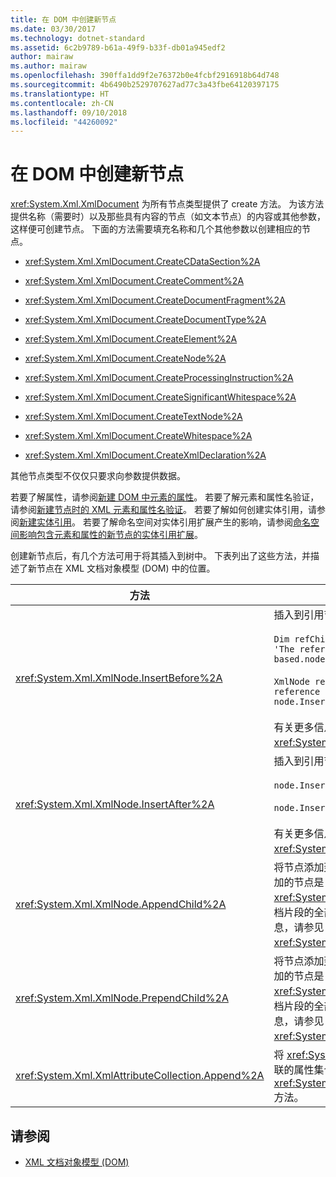 ```yaml
---
title: 在 DOM 中创建新节点
ms.date: 03/30/2017
ms.technology: dotnet-standard
ms.assetid: 6c2b9789-b61a-49f9-b33f-db01a945edf2
author: mairaw
ms.author: mairaw
ms.openlocfilehash: 390ffa1dd9f2e76372b0e4fcbf2916918b64d748
ms.sourcegitcommit: 4b6490b2529707627ad77c3a43fbe64120397175
ms.translationtype: HT
ms.contentlocale: zh-CN
ms.lasthandoff: 09/10/2018
ms.locfileid: "44260092"
---
```

# <a name="create-new-nodes-in-the-dom"></a>在 DOM 中创建新节点
<xref:System.Xml.XmlDocument> 为所有节点类型提供了 create 方法。 为该方法提供名称（需要时）以及那些具有内容的节点（如文本节点）的内容或其他参数，这样便可创建节点。 下面的方法需要填充名称和几个其他参数以创建相应的节点。  
  
-   <xref:System.Xml.XmlDocument.CreateCDataSection%2A>  
  
-   <xref:System.Xml.XmlDocument.CreateComment%2A>  
  
-   <xref:System.Xml.XmlDocument.CreateDocumentFragment%2A>  
  
-   <xref:System.Xml.XmlDocument.CreateDocumentType%2A>  
  
-   <xref:System.Xml.XmlDocument.CreateElement%2A>  
  
-   <xref:System.Xml.XmlDocument.CreateNode%2A>  
  
-   <xref:System.Xml.XmlDocument.CreateProcessingInstruction%2A>  
  
-   <xref:System.Xml.XmlDocument.CreateSignificantWhitespace%2A>  
  
-   <xref:System.Xml.XmlDocument.CreateTextNode%2A>  
  
-   <xref:System.Xml.XmlDocument.CreateWhitespace%2A>  
  
-   <xref:System.Xml.XmlDocument.CreateXmlDeclaration%2A>  
  
 其他节点类型不仅仅只要求向参数提供数据。  
  
 若要了解属性，请参阅[新建 DOM 中元素的属性](../../../../docs/standard/data/xml/creating-new-attributes-for-elements-in-the-dom.md)。 若要了解元素和属性名验证，请参阅[新建节点时的 XML 元素和属性名验证](../../../../docs/standard/data/xml/xml-element-and-attribute-name-verification-when-creating-new-nodes.md)。 若要了解如何创建实体引用，请参阅[新建实体引用](../../../../docs/standard/data/xml/creating-new-entity-references.md)。 若要了解命名空间对实体引用扩展产生的影响，请参阅[命名空间影响包含元素和属性的新节点的实体引用扩展](../../../../docs/standard/data/xml/namespace-affect-on-entity-ref-expansion-for-new-nodes.md)。  
  
 创建新节点后，有几个方法可用于将其插入到树中。 下表列出了这些方法，并描述了新节点在 XML 文档对象模型 (DOM) 中的位置。  
  
|方法|节点位置|  
|------------|--------------------|  
|<xref:System.Xml.XmlNode.InsertBefore%2A>|插入到引用节点之前。 例如，在位置 5 插入新节点：<br /><br /> `Dim refChild As XmlNode = node.ChildNodes(4) 'The reference is zero-based.node.InsertBefore(newChild, refChild);`<br /><br /> `XmlNode refChild = node.ChildNodes[4]; //The reference is zero-based. node.InsertBefore(newChild, refChild);`<br /><br /> 有关更多信息，请参见 <xref:System.Xml.XmlNode.InsertBefore%2A> 方法。|  
|<xref:System.Xml.XmlNode.InsertAfter%2A>|插入到引用节点之后。 例如:<br /><br /> `node.InsertAfter(newChild, refChild)`<br /><br /> `node.InsertAfter(newChild, refChild);`<br /><br /> 有关更多信息，请参见 <xref:System.Xml.XmlNode.InsertAfter%2A> 方法。|  
|<xref:System.Xml.XmlNode.AppendChild%2A>|将节点添加到给定节点的子节点列表的末尾。 如果所添加的节点是 <xref:System.Xml.XmlDocumentFragment>，则会将文档片段的全部内容移至该节点的子列表中。 有关更多信息，请参见 <xref:System.Xml.XmlNode.AppendChild%2A> 方法。|  
|<xref:System.Xml.XmlNode.PrependChild%2A>|将节点添加到给定节点的子节点列表的开头。 如果所添加的节点是 <xref:System.Xml.XmlDocumentFragment>，则会将文档片段的全部内容移至该节点的子列表中。 有关更多信息，请参见 <xref:System.Xml.XmlNode.PrependChild%2A> 方法。|  
|<xref:System.Xml.XmlAttributeCollection.Append%2A>|将 <xref:System.Xml.XmlAttribute> 节点追加到与元素关联的属性集合的末尾。 有关更多信息，请参见 <xref:System.Xml.XmlAttributeCollection.Append%2A> 方法。|  
  
## <a name="see-also"></a>请参阅

- [XML 文档对象模型 (DOM)](../../../../docs/standard/data/xml/xml-document-object-model-dom.md)
